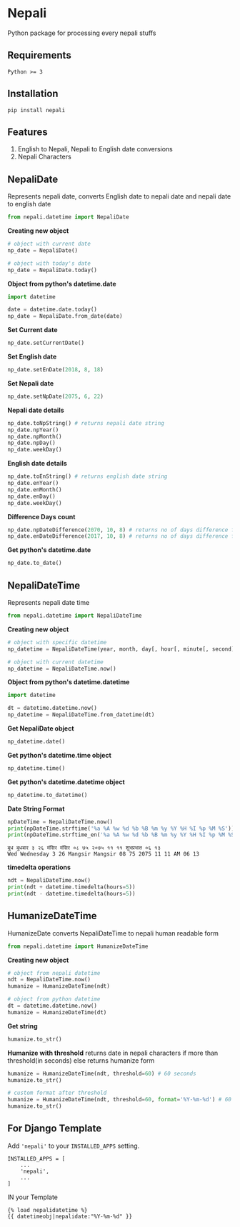 Nepali
======

  
Python package for processing every nepali stuffs

Requirements
------------
	Python >= 3


Installation
-----------
	pip install nepali


Features
--------
1. English to Nepali, Nepali to English date conversions
2. Nepali Characters

NepaliDate
-------------

Represents nepali date, converts English date to nepali date and nepali date to english date

```python
from nepali.datetime import NepaliDate  
```

**Creating new object**
```python
# object with current date
np_date = NepaliDate()

# object with today's date
np_date = NepaliDate.today()
```

**Object from python's datetime.date**
```python
import datetime

date = datetime.date.today()
np_date = NepaliDate.from_date(date)
```

**Set Current date**  
```python
np_date.setCurrentDate()
```

**Set English date**  
```python
np_date.setEnDate(2018, 8, 18)
```

**Set Nepali date**  
```python
np_date.setNpDate(2075, 6, 22)
```

**Nepali date details**  
```python
np_date.toNpString() # returns nepali date string  
np_date.npYear()  
np_date.npMonth()  
np_date.npDay()  
np_date.weekDay()
```

**English date details**  
```python
np_date.toEnString() # returns english date string  
np_date.enYear()  
np_date.enMonth()  
np_date.enDay()  
np_date.weekDay()
```

**Difference Days count**  
```python
np_date.npDateDifference(2070, 10, 8) # returns no of days difference for nepali date.  
np_date.enDateDifference(2017, 10, 8) # returns no of days difference for english date.
```

**Get python's datetime.date**
```python
np_date.to_date()
```


NepaliDateTime
-------------

Represents nepali date time

```python
from nepali.datetime import NepaliDateTime  
```

**Creating new object**
```python
# object with specific datetime
np_datetime = NepaliDateTime(year, month, day[, hour[, minute[, second]]]) # arguments must be nepali

# object with current datetime
np_datetime = NepaliDateTime.now()
```

**Object from python's datetime.datetime**
```python
import datetime

dt = datetime.datetime.now()
np_datetime = NepaliDateTime.from_datetime(dt)
```

**Get NepaliDate object**
```python
np_datetime.date()
```

**Get python's datetime.time object**
```python
np_datetime.time()
```

**Get python's datetime.datetime object**
```python
np_datetime.to_datetime()
```
**Date String Format**
```python
npDateTime = NepaliDateTime.now()
print(npDateTime.strftime('%a %A %w %d %b %B %m %y %Y %H %I %p %M %S'))
print(npDateTime.strftime_en('%a %A %w %d %b %B %m %y %Y %H %I %p %M %S'))
```
```
बुध बुधबार ३ २६ मंसिर मंसिर ०८ ७५ २०७५ ११ ११ शुभप्रभात ०६ १३
Wed Wednesday 3 26 Mangsir Mangsir 08 75 2075 11 11 AM 06 13
```

**timedelta operations**
```python
ndt = NepaliDateTime.now()
print(ndt + datetime.timedelta(hours=5))
print(ndt - datetime.timedelta(hours=5))
```

HumanizeDateTime
-------------

HumanizeDate converts NepaliDateTime to nepali human readable form

```python
from nepali.datetime import HumanizeDateTime  
```

**Creating new object**
```python
# object from nepali datetime
ndt = NepaliDateTime.now()
humanize = HumanizeDateTime(ndt)

# object from python datetime
dt = datetime.datetime.now()
humanize = HumanizeDateTime(dt)
```

**Get string**
```python
humanize.to_str()
```

**Humanize with threshold**
returns date in nepali characters if more than threshold(in seconds) else returns humanize form
```python
humanize = HumanizeDateTime(ndt, threshold=60) # 60 seconds
humanize.to_str()

# custom format after threshold
humanize = HumanizeDateTime(ndt, threshold=60, format='%Y-%m-%d') # 60 seconds
humanize.to_str()
```

For Django Template
-------------------

Add `'nepali'` to your `INSTALLED_APPS` setting.

	INSTALLED_APPS = [
		...
		'nepali',
		...
	]

IN your Template
```
{% load nepalidatetime %}
{{ datetimeobj|nepalidate:"%Y-%m-%d" }}
```